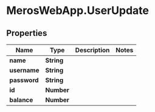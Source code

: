# MerosWebApp.UserUpdate

## Properties
Name | Type | Description | Notes
------------ | ------------- | ------------- | -------------
**name** | **String** |  | 
**username** | **String** |  | 
**password** | **String** |  | 
**id** | **Number** |  | 
**balance** | **Number** |  | 
